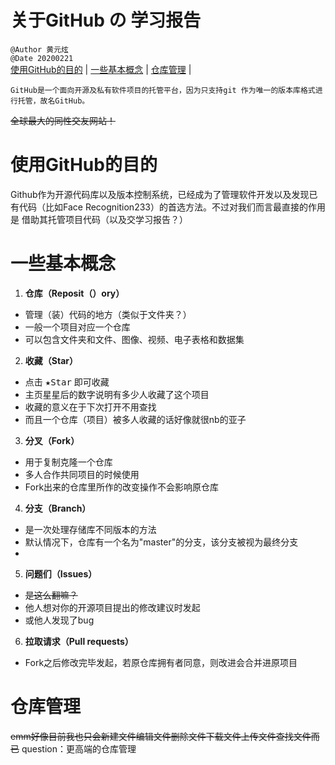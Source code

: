 # 关于GitHub の 学习报告  
`@Author 黄元炫`  
`@Date 20200221`  
[使用GitHub的目的](#1) | [一些基本概念](#2) | [仓库管理](#3) |  

```
GitHub是一个面向开源及私有软件项目的托管平台，因为只支持git 作为唯一的版本库格式进行托管，故名GitHub。
```
~~全球最大的同性交友网站！~~
# <a id='1'>使用GitHub的目的</a>
  Github作为开源代码库以及版本控制系统，已经成为了管理软件开发以及发现已有代码（比如Face Recognition233）的首选方法。不过对我们而言最直接的作用是
  借助其托管项目代码（以及交学习报告？）

# <a id='2'>一些基本概念</a>
  1. **仓库（Reposit（）ory）**
  * 管理（装）代码的地方（类似于文件夹？）
  * 一般一个项目对应一个仓库
  * 可以包含文件夹和文件、图像、视频、电子表格和数据集
  
  2. **收藏（Star）**
  * 点击 <kbd>★Star</kbd> 即可收藏
  * 主页星星后的数字说明有多少人收藏了这个项目
  * 收藏的意义在于下次打开不用查找
  * 而且一个仓库（项目）被多人收藏的话好像就很nb的亚子
  
  3. **分叉（Fork）**
  * 用于复制克隆一个仓库
  * 多人合作共同项目的时候使用
  * Fork出来的仓库里所作的改变操作不会影响原仓库
  
  4. **分支（Branch）**
  * 是一次处理存储库不同版本的方法
  * 默认情况下，仓库有一个名为"master"的分支，该分支被视为最终分支
  * 
  
  5. **问题们（Issues）**
  * ~~是这么翻嘛？~~
  * 他人想对你的开源项目提出的修改建议时发起
  * 或他人发现了bug

  6. **拉取请求（Pull requests）**
  * Fork之后修改完毕发起，若原仓库拥有者同意，则改进会合并进原项目
  
  
# <a id='3'>仓库管理</a>
  ~~emm好像目前我也只会新建文件编辑文件删除文件下载文件上传文件查找文件而已~~
  question：更高端的仓库管理
